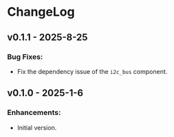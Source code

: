 # ChangeLog

## v0.1.1 - 2025-8-25

### Bug Fixes:

* Fix the dependency issue of the `i2c_bus` component.

## v0.1.0 - 2025-1-6

### Enhancements:

* Initial version.